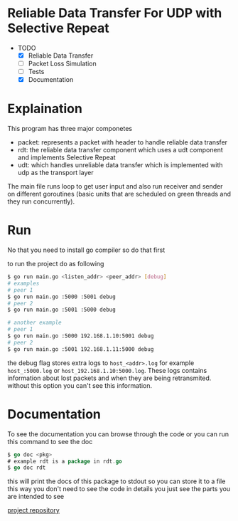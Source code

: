 # Reliable Data Transfer For UDP with Selective Repeat

- TODO
  - [x] Reliable Data Transfer
  - [ ] Packet Loss Simulation
  - [ ] Tests
  - [x] Documentation

# Explaination

This program has three major componetes
- packet: represents a packet with header to handle reliable data transfer
- rdt: the reliable data transfer component which uses a udt component and implements Selective Repeat
- udt: which handles unreliable data transfer which is implemented with udp as the transport layer

The main file runs loop to get user input and also run receiver and sender on different goroutines (basic units that are scheduled on green threads and they run concurrently).

# Run

No that you need to install go compiler so do that first

to run the project do as following
```bash
$ go run main.go <listen_addr> <peer_addr> [debug]
# examples
# peer 1
$ go run main.go :5000 :5001 debug
# peer 2
$ go run main.go :5001 :5000 debug

# another example
# peer 1
$ go run main.go :5000 192.168.1.10:5001 debug
# peer 2
$ go run main.go :5001 192.168.1.11:5000 debug
```

the debug flag stores extra logs to `host_<addr>.log` for example `host_:5000.log` or `host_192.168.1.10:5000.log`. These logs contains information about lost packets and when they are being retransmited. without this option you can't see this information.

# Documentation

To see the documentation you can browse through the code or you can run this command to see the doc
```go
$ go doc <pkg>
# example rdt is a package in rdt.go
$ go doc rdt
```
this will print the docs of this package to stdout so you can store it to a file
this way you don't need to see the code in details you just see the parts you are intended to see

[project repository](https://github.com/sinashk78/udprdt)

